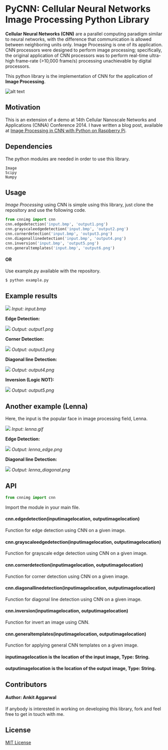 # PyCNN: Cellular Neural Networks Image Processing Python Library

**Cellular Neural Networks (CNN)** are a parallel computing paradigm similar to neural networks, with the difference that communication is allowed between neighboring units only. Image Processing is one of its application. CNN processors were designed to perform image processing; specifically, the original application of CNN processors was to perform real-time ultra-high frame-rate (>10,000 frame/s) processing unachievable by digital processors.

This python library is the implementation of CNN for the application of **Image Processing**.

![alt text](http://www.isiweb.ee.ethz.ch/haenggi/CNN_web/CNN_figures/blockdiagram.gif "CNN Architecture")

## Motivation

This is an extension of a demo at 14th Cellular Nanoscale Networks and Applications (CNNA) Conference 2014. I have written a blog post, available at [Image Processing in CNN with Python on Raspberry Pi](http://blog.ankitaggarwal.me/technology/image-processing-with-cellular-neural-networks-using-python-on-raspberry-pi/).

## Dependencies
The python modules are needed in order to use this library.
```
Image
Scipy
Numpy
```

## Usage
*Image Processing* using CNN is simple using this library, just clone the repository and use the following code.
```python
from cnnimg import cnn
cnn.edgedetection('input.bmp', 'output1.png')
cnn.grayscaleedgedetection('input.bmp', 'output2.png')
cnn.cornerdetection('input.bmp', 'output3.png')
cnn.diagonallinedetection('input.bmp', 'output4.png')
cnn.inversion('input.bmp', 'output5.png')
cnn.generaltemplates('input.bmp', 'output6.png')
```
#### OR
Use example.py available with the repository.
```sh
$ python example.py
```

## Example results

![](https://raw.githubusercontent.com/ankitaggarwal011/PyCNN/master/images/input.bmp)
*Input: input.bmp*

**Edge Detection:**

![](https://raw.githubusercontent.com/ankitaggarwal011/PyCNN/master/images/output1.png)
*Output: output1.png*


**Corner Detection:**

![](https://raw.githubusercontent.com/ankitaggarwal011/PyCNN/master/images/output3.png)
*Output: output3.png*


**Diagonal line Detection:**

![](https://raw.githubusercontent.com/ankitaggarwal011/PyCNN/master/images/output4.png)
*Output: output4.png*


**Inversion (Logic NOT):**

![](https://raw.githubusercontent.com/ankitaggarwal011/PyCNN/master/images/output5.png)
*Output: output5.png*

## Another example (Lenna)

Here, the input is the popular face in image processing field, Lenna.

![](https://raw.githubusercontent.com/ankitaggarwal011/PyCNN/master/images/lenna.gif)
*Input: lenna.gif*


**Edge Detection:**

![](https://raw.githubusercontent.com/ankitaggarwal011/PyCNN/master/images/lenna_edge.png)
*Output: lenna_edge.png*


**Diagonal line Detection:**

![](https://raw.githubusercontent.com/ankitaggarwal011/PyCNN/master/images/lenna_diagonal.png)
*Output: lenna_diagonal.png*


## API
```python
from cnnimg import cnn
```
Import the module in your main file.
#### cnn.edgedetection(inputimagelocation, outputimagelocation)
Function for edge detection using CNN on a given image.
#### cnn.grayscaleedgedetection(inputimagelocation, outputimagelocation)
Function for grayscale edge detection using CNN on a given image.
#### cnn.cornerdetection(inputimagelocation, outputimagelocation)
Function for corner detection using CNN on a given image.
#### cnn.diagonallinedetection(inputimagelocation, outputimagelocation)
Function for diagonal line detection using CNN on a given image.
#### cnn.inversion(inputimagelocation, outputimagelocation)
Function for invert an image using CNN.
#### cnn.generaltemplates(inputimagelocation, outputimagelocation)
Function for applying general CNN templates on a given image.

#### inputimagelocation is the location of the input image, Type: String.
#### outputimagelocation is the location of the output image, Type: String.


## Contributors

#### Author: Ankit Aggarwal

If anybody is interested in working on developing this library, fork and feel free to get in touch with me.

## License

[MIT License](https://github.com/ankitaggarwal011/CNN-Image-Processing/blob/master/LICENSE)
